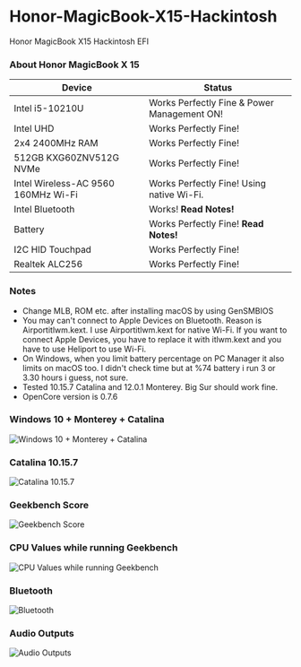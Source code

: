 # Honor-MagicBook-X15-Hackintosh
Honor MagicBook X15 Hackintosh EFI

### About Honor MagicBook X 15
                
Device  | Status
------------- | -------------
| Intel i5-10210U  | Works Perfectly Fine & Power Management ON! |
| Intel UHD  | Works Perfectly Fine! |
| 2x4 2400MHz RAM  | Works Perfectly Fine! |
| 512GB KXG60ZNV512G NVMe  | Works Perfectly Fine! |
| Intel Wireless-AC 9560 160MHz Wi-Fi | Works Perfectly Fine! Using native Wi-Fi. |
| Intel Bluetooth  | Works! **Read Notes!** |
| Battery  | Works Perfectly Fine! **Read Notes!**   |
| I2C HID Touchpad | Works Perfectly Fine!  |
| Realtek ALC256 | Works Perfectly Fine! |

                

### Notes
- Change MLB, ROM etc. after installing macOS by using GenSMBIOS
- You may can't connect to Apple Devices on Bluetooth. Reason is Airportitlwm.kext. I use Airportitlwm.kext for native Wi-Fi. If you want to connect Apple Devices, you have to replace it with itlwm.kext and you have to use Heliport to use Wi-Fi.
- On Windows, when you limit battery percentage on PC Manager it also limits on macOS too. I didn't check time but at %74 battery i run 3 or 3.30 hours i guess, not sure.
- Tested 10.15.7 Catalina and 12.0.1 Monterey. Big Sur should work fine.
- OpenCore version is 0.7.6

                
### Windows 10 + Monterey + Catalina
![Windows 10 + Monterey + Catalina](https://www.technopat.net/sosyal/eklenti/monterey_catalina_windows10-png.1249437/ "Windows 10 + Monterey + Catalina")

### Catalina 10.15.7
![Catalina 10.15.7](https://www.technopat.net/sosyal/eklenti/magicbookx15_hackintosh_catalina-jpeg.1249465/ "Catalina 10.15.7")

### Geekbench Score
![Geekbench Score](https://www.technopat.net/sosyal/eklenti/magicbookx15_hackintosh_geekbench-jpeg.1249459/ "Geekbench Score")

### CPU Values while running Geekbench
![CPU Values while running Geekbench](https://www.technopat.net/sosyal/eklenti/magicbookx15_catalina_geekbench_values-jpeg.1249467/ "CPU Values while running Geekbench")

### Bluetooth
![Bluetooth](https://www.technopat.net/sosyal/eklenti/bluetooth-png.1249436/ "Bluetooth")

### Audio Outputs
![Audio Outputs](https://www.technopat.net/sosyal/eklenti/taninmis_ses-png.1249438/ "Audio Outputs")
